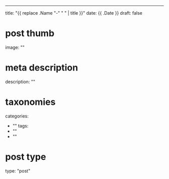 ---
title: "{{ replace .Name "-" " " | title }}"
date: {{ .Date }}
draft: false

# post thumb
image: ""

# meta description
description: ""

# taxonomies
categories: 
  - ""
tags:
  - ""
  - ""

# post type
type: "post"
